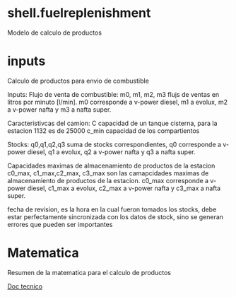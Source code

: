 
# shell.fuelreplenishment
Modelo de calculo de productos
# inputs

Calculo de productos para envio de combustible

Inputs:
Flujo de venta de combustible:
m0, m1, m2, m3 flujs de ventas en litros por minuto [l/min]. m0 corresponde a v-power diesel, m1 a evolux, m2 a v-power nafta y m3 a nafta super.

Caracteristivcas del camion:
C capacidad de un tanque cisterna, para la estacion 1132 es de 25000
c_min capacidad de los compartientos

Stocks:
q0,q1,q2,q3 suma de stocks correspondientes,  q0 corresponde a v-power diesel, q1 a evolux, q2 a v-power nafta y q3 a nafta super.

Capacidades maximas de almacenamiento de productos de la estacion
c0_max, c1_max,c2_max, c3_max son las camapcidades maximas de almacenamiento de productos de la estacion. c0_max corresponde a v-power diesel, c1_max a evolux, c2_max a v-power nafta y c3_max a nafta super.


fecha de revision, es la hora en la cual fueron tomados los stocks, debe estar perfectamente sincronizada con los datos de stock, sino se generan errores que pueden ser importantes

# Matematica

Resumen de la matematica para el calculo de productos

[Doc tecnico](Shell_doc_cal.pdf)
